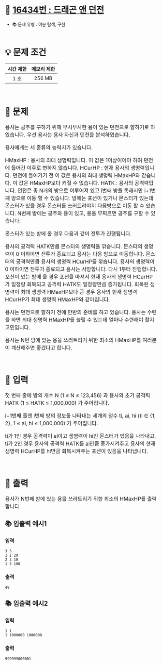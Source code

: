 # 📕 [ 16434번 : 드래곤 앤 던전 ](https://www.acmicpc.net/problem/16434)
- 📚 문제 유형 : 이분 탐색, 구현
  <br/><br/>

# 💡 문제 조건

|시간 제한|메모리 제한|
|:------:|:---:|
|1 초|256 MB|
<br/>

# 📕 문제
<div style="font-size: 17px">

용사는 공주를 구하기 위해 무시무시한 용이 있는 던전으로 향하기로 하였습니다. 우선 용사는 용사 자신과 던전을 분석하였습니다.

용사에게는 세 종류의 능력치가 있습니다. 

HMaxHP : 용사의 최대 생명력입니다. 이 값은 1이상이어야 하며 던전에 들어간 이후로 변하지 않습니다.
HCurHP : 현재 용사의 생명력입니다. 던전에 들어가기 전 이 값은 용사의 최대 생명력 HMaxHP와 같습니다. 이 값은 HMaxHP보다 커질 수 없습니다.
HATK : 용사의 공격력입니다.
던전은 총 N개의 방으로 이루어져 있고 i번째 방을 통해서만 i+1번째 방으로 이동 할 수 있습니다. 방에는 포션이 있거나 몬스터가 있는데 몬스터가 있을 경우 몬스터를 쓰러트려야지 다음방으로 이동 할 수 있습니다. N번째 방에는 공주와 용이 있고, 용을 무찌르면 공주를 구할 수 있습니다.

몬스터가 있는 방에 올 경우 다음과 같이 전투가 진행됩니다.

용사의 공격력 HATK만큼 몬스터의 생명력을 깎습니다.
몬스터의 생명력이 0 이하이면 전투가 종료되고 용사는 다음 방으로 이동합니다.
몬스터의 공격력만큼 용사의 생명력 HCurHP를 깎습니다.
용사의 생명력이 0 이하이면 전투가 종료되고 용사는 사망합니다.
다시 1부터 진행합니다.
포션이 있는 방에 올 경우 포션을 마셔서 현재 용사의 생명력 HCurHP가 일정량 회복되고 공격력 HATK도 일정량만큼 증가됩니다. 회복된 생명력이 최대 생명력 HMaxHP보다 큰 경우 용사의 현재 생명력 HCurHP가 최대 생명력 HMaxHP와 같아집니다.

용사는 던전으로 향하기 전에 만반의 준비를 하고 있습니다. 용사는 수련을 하면 최대 생명력 HMaxHP를 늘릴 수 있는데 얼마나 수련해야 할지 고민입니다.

용사는 N번 방에 있는 용을 쓰러트리기 위한 최소의 HMaxHP를 여러분이 계산해주면 좋겠다고 합니다.
</div>
<br/>

# 📢 입력
<div style="font-size: 17px">

첫 번째 줄에 방의 개수 N (1 ≤ N  ≤ 123,456) 과 용사의 초기 공격력 HATK (1 ≤ HATK  ≤ 1,000,000) 가 주어집니다.

i+1번째 줄엔 i번째 방의 정보를 나타내는 세개의 정수 ti, ai, hi (ti ∈ {1, 2}, 1 ≤ ai, hi  ≤ 1,000,000) 가 주어집니다. 

ti가 1인 경우 공격력이 ai이고 생명력이 hi인 몬스터가 있음을 나타내고, ti가 2인 경우 용사의 공격력 HATK를 ai만큼 증가시켜주고 용사의 현재 생명력 HCurHP를 hi만큼 회복시켜주는 포션이 있음을 나타냅니다.

</div>
<br/>

# 📢 출력
<div style="font-size: 17px">

용사가 N번째 방에 있는 용을 쓰러트리기 위한 최소의 HMaxHP를 출력합니다.

</div>

## 📚 입출력 예시1

### 입력
    3 3
    1 1 20
    2 3 10
    1 3 100
### 출력
    49

## 📚 입출력 예시2

### 입력
    1 1
    1 1000000 1000000
### 출력
    999999000001